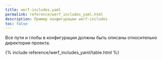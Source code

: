```yaml
---
title: werf-includes.yaml
permalink: reference/werf_includes_yaml.html
description: Пример конфигурации werf-includes
toc: false
---
```


Все пути и глобы в конфигурации должны быть описаны относительно директории проекта.

{% include reference/werf_includes_yaml/table.html %}
